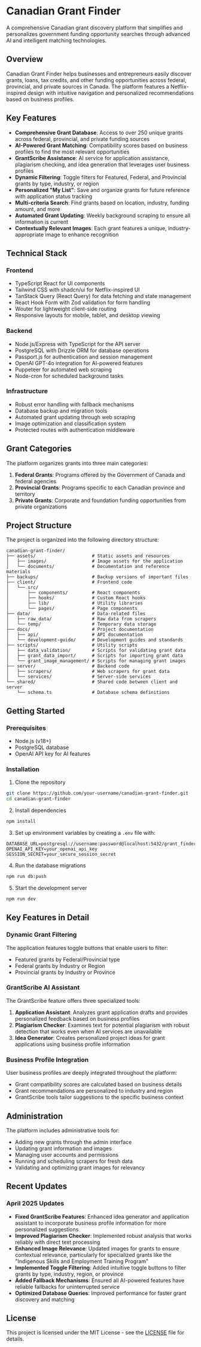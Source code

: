 
# Canadian Grant Finder

A comprehensive Canadian grant discovery platform that simplifies and personalizes government funding opportunity searches through advanced AI and intelligent matching technologies.

## Overview

Canadian Grant Finder helps businesses and entrepreneurs easily discover grants, loans, tax credits, and other funding opportunities across federal, provincial, and private sources in Canada. The platform features a Netflix-inspired design with intuitive navigation and personalized recommendations based on business profiles.

## Key Features

- **Comprehensive Grant Database**: Access to over 250 unique grants across federal, provincial, and private funding sources
- **AI-Powered Grant Matching**: Compatibility scores based on business profiles to find the most relevant opportunities
- **GrantScribe Assistance**: AI service for application assistance, plagiarism checking, and idea generation that leverages user business profiles
- **Dynamic Filtering**: Toggle filters for Featured, Federal, and Provincial grants by type, industry, or region
- **Personalized "My List"**: Save and organize grants for future reference with application status tracking
- **Multi-criteria Search**: Find grants based on location, industry, funding amount, and more
- **Automated Grant Updating**: Weekly background scraping to ensure all information is current
- **Contextually Relevant Images**: Each grant features a unique, industry-appropriate image to enhance recognition

## Technical Stack

### Frontend
- TypeScript React for UI components
- Tailwind CSS with shadcn/ui for Netflix-inspired UI
- TanStack Query (React Query) for data fetching and state management
- React Hook Form with Zod validation for form handling
- Wouter for lightweight client-side routing
- Responsive layouts for mobile, tablet, and desktop viewing

### Backend
- Node.js/Express with TypeScript for the API server
- PostgreSQL with Drizzle ORM for database operations
- Passport.js for authentication and session management
- OpenAI GPT-4o integration for AI-powered features
- Puppeteer for automated web scraping 
- Node-cron for scheduled background tasks

### Infrastructure
- Robust error handling with fallback mechanisms
- Database backup and migration tools
- Automated grant updating through web scraping
- Image optimization and classification system
- Protected routes with authentication middleware

## Grant Categories

The platform organizes grants into three main categories:

1. **Federal Grants**: Programs offered by the Government of Canada and federal agencies
2. **Provincial Grants**: Programs specific to each Canadian province and territory
3. **Private Grants**: Corporate and foundation funding opportunities from private organizations

## Project Structure

The project is organized into the following directory structure:

```
canadian-grant-finder/
├── assets/                     # Static assets and resources
│   ├── images/                 # Image assets for the application
│   └── documents/              # Documentation and reference materials
├── backups/                    # Backup versions of important files
├── client/                     # Frontend code
│   └── src/
│       ├── components/         # React components
│       ├── hooks/              # Custom React hooks
│       ├── lib/                # Utility libraries
│       └── pages/              # Page components
├── data/                       # Data-related files
│   ├── raw_data/               # Raw data from scrapers
│   └── temp/                   # Temporary data storage
├── docs/                       # Project documentation
│   ├── api/                    # API documentation
│   └── development-guide/      # Development guides and standards
├── scripts/                    # Utility scripts
│   ├── data_validation/        # Scripts for validating grant data
│   ├── grant_data_import/      # Scripts for importing grant data
│   └── grant_image_management/ # Scripts for managing grant images
├── server/                     # Backend code
│   ├── scrapers/               # Web scrapers for grant data
│   └── services/               # Server-side services
└── shared/                     # Shared code between client and server
    └── schema.ts               # Database schema definitions
```

## Getting Started

### Prerequisites
- Node.js (v18+)
- PostgreSQL database
- OpenAI API key for AI features

### Installation

1. Clone the repository
```bash
git clone https://github.com/your-username/canadian-grant-finder.git
cd canadian-grant-finder
```

2. Install dependencies
```bash
npm install
```

3. Set up environment variables by creating a `.env` file with:
```
DATABASE_URL=postgresql://username:password@localhost:5432/grant_finder_db
OPENAI_API_KEY=your_openai_api_key
SESSION_SECRET=your_secure_session_secret
```

4. Run the database migrations
```bash
npm run db:push
```

5. Start the development server
```bash
npm run dev
```

## Key Features in Detail

### Dynamic Grant Filtering 
The application features toggle buttons that enable users to filter:
- Featured grants by Federal/Provincial type
- Federal grants by Industry or Region
- Provincial grants by Industry or Province

### GrantScribe AI Assistant
The GrantScribe feature offers three specialized tools:
1. **Application Assistant**: Analyzes grant application drafts and provides personalized feedback based on business profiles
2. **Plagiarism Checker**: Examines text for potential plagiarism with robust detection that works even when AI services are unavailable
3. **Idea Generator**: Creates personalized project ideas for grant applications using business profile information

### Business Profile Integration
User business profiles are deeply integrated throughout the platform:
- Grant compatibility scores are calculated based on business details
- Grant recommendations are personalized to industry and region
- GrantScribe tools tailor suggestions to the specific business context

## Administration

The platform includes administrative tools for:
- Adding new grants through the admin interface
- Updating grant information and images
- Managing user accounts and permissions
- Running and scheduling scrapers for fresh data
- Validating and optimizing grant images for relevancy

## Recent Updates

### April 2025 Updates
- **Fixed GrantScribe Features**: Enhanced idea generator and application assistant to incorporate business profile information for more personalized suggestions
- **Improved Plagiarism Checker**: Implemented robust analysis that works reliably with direct text processing
- **Enhanced Image Relevance**: Updated images for grants to ensure contextual relevance, particularly for specialized grants like the "Indigenous Skills and Employment Training Program"
- **Implemented Toggle Filtering**: Added intuitive toggle buttons to filter grants by type, industry, region, or province
- **Added Fallback Mechanisms**: Ensured all AI-powered features have reliable fallbacks for uninterrupted service
- **Optimized Database Queries**: Improved performance for faster grant discovery and matching

## License

This project is licensed under the MIT License - see the [LICENSE](LICENSE) file for details.
